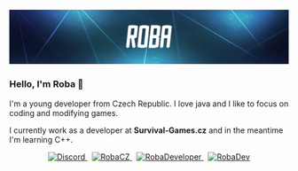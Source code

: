 <p align="center">
    <img width="1000" src="https://github.com/RobaCZ/RobaCZ/blob/main/back.png">
</p>

### Hello, I'm Roba 👋 

I'm a young developer from Czech Republic. I love java and I like to focus on coding and modifying games.

I currently work as a developer at **Survival-Games.cz** and in the meantime I'm learning C++.

<div align="center">
   <a href="https://discord.com/invite/YFGnEvg6mj" target="_blank">
      <img src="https://img.shields.io/discord/805793043956760606?color=00A300&label=DISCORD&logo=discord&logoColor=white&style=for-the-badge" alt="Discord">
   </a>
   &nbsp;
   <a href="https://www.github.com/RobaCZ" target="_blank">
      <img src="https://img.shields.io/github/followers/RobaCZ?color=ff1493&label=GITHUB&logo=github&style=for-the-badge" alt="RobaCZ">
   </a>
   &nbsp;
   <a href="https://www.twitter.com/RobaDeveloper" target="_blank">
      <img src="https://img.shields.io/twitter/follow/RobaDeveloper?color=0E86D4&label=TWITTER&logo=twitter&logoColor=white&style=for-the-badge" alt="RobaDeveloper" />
   </a>
   &nbsp;
   <a href="https://www.youtube.com/c/RobaDev" target="_blank">
      <img src="https://img.shields.io/youtube/channel/subscribers/UCA5PkE7KtRtolRAEvHYL3kA?color=D10000&label=YOUTUBE&logo=youtube&style=for-the-badge" alt="RobaDev" />
   </a>
</div>
